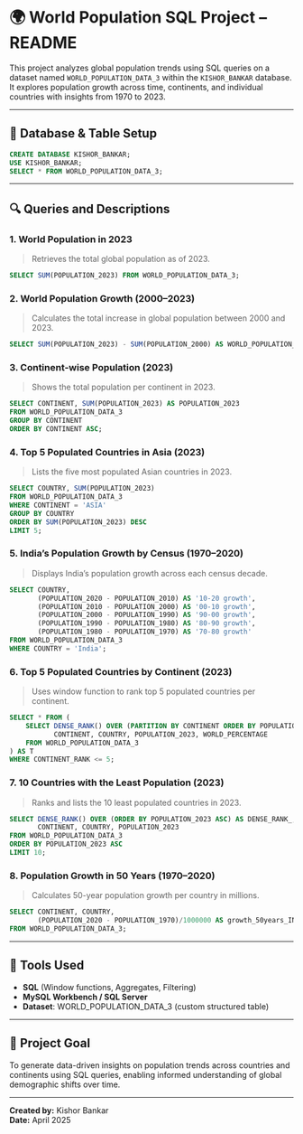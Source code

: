 # 🌍 World Population SQL Project – README

This project analyzes global population trends using SQL queries on a dataset named `WORLD_POPULATION_DATA_3` within the `KISHOR_BANKAR` database. It explores population growth across time, continents, and individual countries with insights from 1970 to 2023.

---

## 📁 Database & Table Setup
```sql
CREATE DATABASE KISHOR_BANKAR;
USE KISHOR_BANKAR;
SELECT * FROM WORLD_POPULATION_DATA_3;
```

---

## 🔍 Queries and Descriptions

### 1. **World Population in 2023**
> Retrieves the total global population as of 2023.
```sql
SELECT SUM(POPULATION_2023) FROM WORLD_POPULATION_DATA_3;
```

### 2. **World Population Growth (2000–2023)**
> Calculates the total increase in global population between 2000 and 2023.
```sql
SELECT SUM(POPULATION_2023) - SUM(POPULATION_2000) AS WORLD_POPULATION_GROWTH FROM WORLD_POPULATION_DATA_3;
```

### 3. **Continent-wise Population (2023)**
> Shows the total population per continent in 2023.
```sql
SELECT CONTINENT, SUM(POPULATION_2023) AS POPULATION_2023 
FROM WORLD_POPULATION_DATA_3 
GROUP BY CONTINENT 
ORDER BY CONTINENT ASC;
```

### 4. **Top 5 Populated Countries in Asia (2023)**
> Lists the five most populated Asian countries in 2023.
```sql
SELECT COUNTRY, SUM(POPULATION_2023) 
FROM WORLD_POPULATION_DATA_3 
WHERE CONTINENT = 'ASIA' 
GROUP BY COUNTRY 
ORDER BY SUM(POPULATION_2023) DESC 
LIMIT 5;
```

### 5. **India’s Population Growth by Census (1970–2020)**
> Displays India’s population growth across each census decade.
```sql
SELECT COUNTRY,
       (POPULATION_2020 - POPULATION_2010) AS '10-20 growth',
       (POPULATION_2010 - POPULATION_2000) AS '00-10 growth',
       (POPULATION_2000 - POPULATION_1990) AS '90-00 growth',
       (POPULATION_1990 - POPULATION_1980) AS '80-90 growth',
       (POPULATION_1980 - POPULATION_1970) AS '70-80 growth'
FROM WORLD_POPULATION_DATA_3 
WHERE COUNTRY = 'India';
```

### 6. **Top 5 Populated Countries by Continent (2023)**
> Uses window function to rank top 5 populated countries per continent.
```sql
SELECT * FROM (
    SELECT DENSE_RANK() OVER (PARTITION BY CONTINENT ORDER BY POPULATION_2023 DESC) AS CONTINENT_RANK,
           CONTINENT, COUNTRY, POPULATION_2023, WORLD_PERCENTAGE
    FROM WORLD_POPULATION_DATA_3
) AS T
WHERE CONTINENT_RANK <= 5;
```

### 7. **10 Countries with the Least Population (2023)**
> Ranks and lists the 10 least populated countries in 2023.
```sql
SELECT DENSE_RANK() OVER (ORDER BY POPULATION_2023 ASC) AS DENSE_RANK_,
       CONTINENT, COUNTRY, POPULATION_2023
FROM WORLD_POPULATION_DATA_3
ORDER BY POPULATION_2023 ASC 
LIMIT 10;
```

### 8. **Population Growth in 50 Years (1970–2020)**
> Calculates 50-year population growth per country in millions.
```sql
SELECT CONTINENT, COUNTRY,
       (POPULATION_2020 - POPULATION_1970)/1000000 AS growth_50years_IN_MILLIONS
FROM WORLD_POPULATION_DATA_3;
```

---

## 🧰 Tools Used
- **SQL** (Window functions, Aggregates, Filtering)
- **MySQL Workbench / SQL Server**
- **Dataset**: WORLD_POPULATION_DATA_3 (custom structured table)

---

## 📌 Project Goal
To generate data-driven insights on population trends across countries and continents using SQL queries, enabling informed understanding of global demographic shifts over time.

---

**Created by:** Kishor Bankar  
**Date:** April 2025
